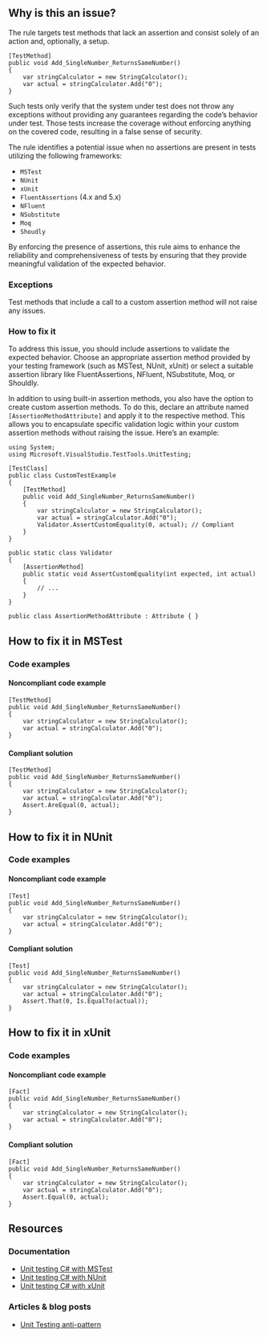 ## Why is this an issue?

The rule targets test methods that lack an assertion and consist solely of an action and, optionally, a setup.

    [TestMethod]
    public void Add_SingleNumber_ReturnsSameNumber()
    {
        var stringCalculator = new StringCalculator();
        var actual = stringCalculator.Add("0");
    }

Such tests only verify that the system under test does not throw any exceptions without providing any guarantees regarding the code’s behavior
under test. Those tests increase the coverage without enforcing anything on the covered code, resulting in a false sense of security.

The rule identifies a potential issue when no assertions are present in tests utilizing the following frameworks:

-   `MSTest`
-   `NUnit`
-   `xUnit`
-   `FluentAssertions` (4.x and 5.x)
-   `NFluent`
-   `NSubstitute`
-   `Moq`
-   `Shoudly`

By enforcing the presence of assertions, this rule aims to enhance the reliability and comprehensiveness of tests by ensuring that they provide
meaningful validation of the expected behavior.

### Exceptions

Test methods that include a call to a custom assertion method will not raise any issues.

### How to fix it

To address this issue, you should include assertions to validate the expected behavior. Choose an appropriate assertion method provided by your
testing framework (such as MSTest, NUnit, xUnit) or select a suitable assertion library like FluentAssertions, NFluent, NSubstitute, Moq, or
Shouldly.

In addition to using built-in assertion methods, you also have the option to create custom assertion methods. To do this, declare an attribute
named `[AssertionMethodAttribute]` and apply it to the respective method. This allows you to encapsulate specific validation logic within
your custom assertion methods without raising the issue. Here’s an example:

    using System;
    using Microsoft.VisualStudio.TestTools.UnitTesting;
    
    [TestClass]
    public class CustomTestExample
    {
        [TestMethod]
        public void Add_SingleNumber_ReturnsSameNumber()
        {
            var stringCalculator = new StringCalculator();
            var actual = stringCalculator.Add("0");
            Validator.AssertCustomEquality(0, actual); // Compliant
        }
    }
    
    public static class Validator
    {
        [AssertionMethod]
        public static void AssertCustomEquality(int expected, int actual)
        {
            // ...
        }
    }
    
    public class AssertionMethodAttribute : Attribute { }

## How to fix it in MSTest

### Code examples

#### Noncompliant code example

    [TestMethod]
    public void Add_SingleNumber_ReturnsSameNumber()
    {
        var stringCalculator = new StringCalculator();
        var actual = stringCalculator.Add("0");
    }

#### Compliant solution

    [TestMethod]
    public void Add_SingleNumber_ReturnsSameNumber()
    {
        var stringCalculator = new StringCalculator();
        var actual = stringCalculator.Add("0");
        Assert.AreEqual(0, actual);
    }

## How to fix it in NUnit

### Code examples

#### Noncompliant code example

    [Test]
    public void Add_SingleNumber_ReturnsSameNumber()
    {
        var stringCalculator = new StringCalculator();
        var actual = stringCalculator.Add("0");
    }

#### Compliant solution

    [Test]
    public void Add_SingleNumber_ReturnsSameNumber()
    {
        var stringCalculator = new StringCalculator();
        var actual = stringCalculator.Add("0");
        Assert.That(0, Is.EqualTo(actual));
    }

## How to fix it in xUnit

### Code examples

#### Noncompliant code example

    [Fact]
    public void Add_SingleNumber_ReturnsSameNumber()
    {
        var stringCalculator = new StringCalculator();
        var actual = stringCalculator.Add("0");
    }

#### Compliant solution

    [Fact]
    public void Add_SingleNumber_ReturnsSameNumber()
    {
        var stringCalculator = new StringCalculator();
        var actual = stringCalculator.Add("0");
        Assert.Equal(0, actual);
    }

## Resources

### Documentation

-   [Unit testing C# with MSTest](https://learn.microsoft.com/en-us/dotnet/core/testing/unit-testing-with-mstest)
-   [Unit testing C# with NUnit](https://learn.microsoft.com/en-us/dotnet/core/testing/unit-testing-with-nunit)
-   [Unit testing C# with xUnit](https://learn.microsoft.com/en-us/dotnet/core/testing/unit-testing-with-dotnet-test)

### Articles & blog posts

-   [Unit Testing anti-pattern](https://www.everydayunittesting.com/2017/03/unit-testing-anti-pattern-not-asserting.html)